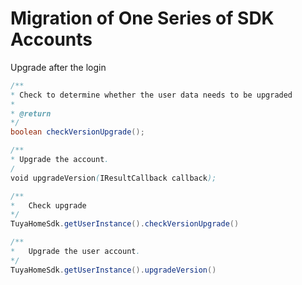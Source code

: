 # Migration of One Series of SDK Accounts

Upgrade after the login

```java
/**
* Check to determine whether the user data needs to be upgraded
*
* @return
*/
boolean checkVersionUpgrade();

/**
* Upgrade the account.
/
void upgradeVersion(IResultCallback callback);

/**
*	Check upgrade
*/
TuyaHomeSdk.getUserInstance().checkVersionUpgrade()

/**
*	Upgrade the user account.
*/
TuyaHomeSdk.getUserInstance().upgradeVersion()
```